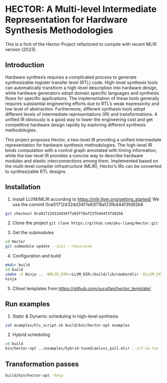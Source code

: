 # HECTOR: A Multi-level Intermediate Representation for Hardware Synthesis Methodologies

This is a fork of the Hector Project refactored to compile with recent MLIR version (2023). 

## Introduction
Hardware synthesis requires a complicated process to generate synthesizable register transfer level (RTL) code. High-level synthesis tools can automatically transform a high-level description into hardware design, while hardware generators adopt domain specific languages and synthesis flows for specific applications. The implementation of these tools generally requires substantial engineering efforts due to RTL’s weak expressivity and low level of abstraction. Furthermore, different synthesis tools adopt different levels of intermediate representations (IR) and transformations. A unified IR obviously is a good way to lower the engineering cost and get competitive hardware design rapidly by exploring different synthesis methodologies.

This project proposes Hector, a two-level IR providing a unified intermediate representation for hardware synthesis methodologies. The high-level IR binds computation with a control graph annotated with timing information, while the low-level IR provides a concise way to describe hardware modules and elastic interconnections among them. Implemented based on the multi-level compiler infrastructure (MLIR), Hector’s IRs can be converted to synthesizable RTL designs.

## Installation
1. Install LLVM/MLIR according to https://mlir.llvm.org/getting_started/
We use the commit 0ce01712432dd34f7e83f78af23fb444f3fd92b6
```sh
git checkout 0ce01712432dd34f7e83f78af23fb444f3fd92b6
```

2. Clone the project
```git clone https://github.com/pku-liang/Hector.git```

3. Get the submodules
```sh
cd Hector
git submodule update --init --recursive
```
4. Configuration and build
```sh
mkdir build
cd build
cmake -G Ninja .. -DMLIR_DIR=<LLVM_DIR>/build/lib/cmake/mlir -DLLVM_EXTERNAL_LIT=<LLVM_DIR>/build/bin/llvm-lit
ninja
```

5. Chisel templates from https://github.com/xuruifan/hector_template/

## Run examples
1. Static & Dynamic scheduling in high-level synthesis
```sh
zsh examples/hls_script.sh build/bin/hector-opt examples
```
2. Hybrid scheduling
```sh
cd build
bin/hector-opt ../examples/hybrid-tuned/aeloss_pull.mlir --scf-to-tor --schedule-tor --split-schedule --generate-hec --dynamic-schedule --dump-chisel
```

## Transformation passes
```sh
build/bin/hector-opt -help
```

